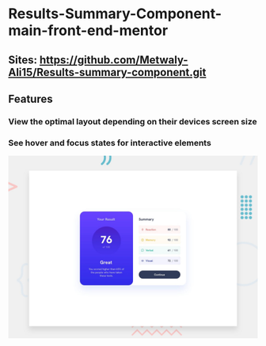 # Results-Summary-Component-main-front-end-mentor

## Sites: https://github.com/Metwaly-Ali15/Results-summary-component.git

## Features

### View the optimal layout depending on their devices screen size

### See hover and focus states for interactive elements

![GettingStarted](./design/desktop-preview.jpg)
